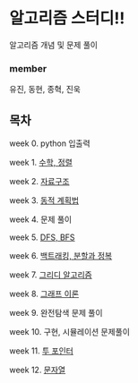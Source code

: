 # 알고리즘 스터디!!
알고리즘 개념 및 문제 풀이


### member
유진, 동현, 종혁, 진욱

## 목차
week 0. python 입출력

week 1. [수학, 정렬](doc/week01_sort.md)

week 2. [자료구조](doc/week02_datastructure.md)

week 3. [동적 계획법](doc/week03_dynamic_programming.md)

week 4. 문제 풀이

week 5. [DFS, BFS](doc/week05_DFS_BFS.md)

week 6. [백트래킹, 분할과 정복](doc/week06_backtracking.md)

week 7. [그리디 알고리즘](doc/week07_greedy.md)

week 8. [그래프 이론](doc/week08_graph.md)

week 9. 완전탐색 문제 풀이

week 10. 구현, 시뮬레이션 문제풀이

week 11. [투 포인터](doc/week11_two_pointers.md)

week 12. [문자열](doc/week12_string.md)